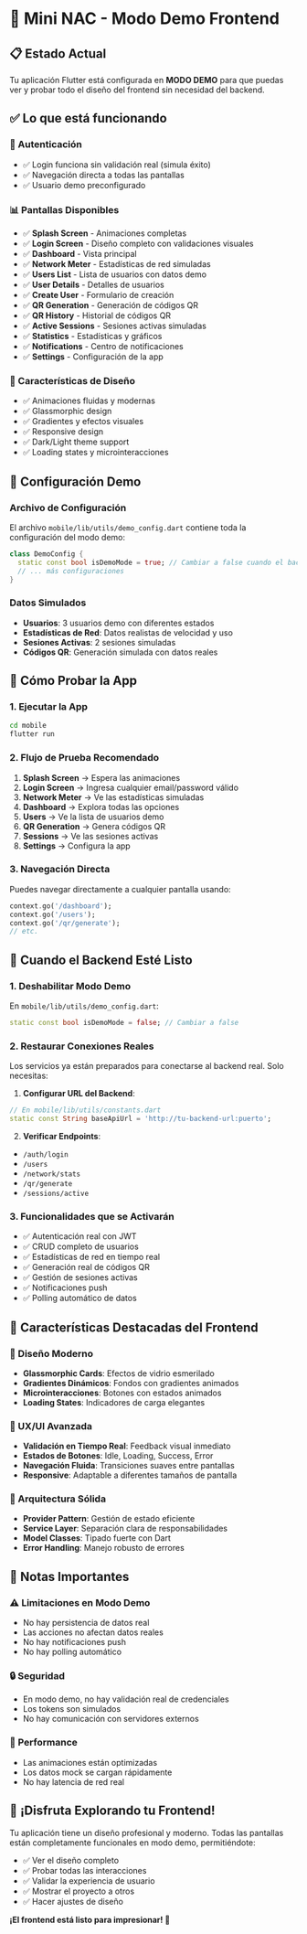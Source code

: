 # 🚀 Mini NAC - Modo Demo Frontend

## 📋 Estado Actual

Tu aplicación Flutter está configurada en **MODO DEMO** para que puedas ver y probar todo el diseño del frontend sin necesidad del backend.

## ✅ Lo que está funcionando

### 🔐 Autenticación
- ✅ Login funciona sin validación real (simula éxito)
- ✅ Navegación directa a todas las pantallas
- ✅ Usuario demo preconfigurado

### 📊 Pantallas Disponibles
- ✅ **Splash Screen** - Animaciones completas
- ✅ **Login Screen** - Diseño completo con validaciones visuales
- ✅ **Dashboard** - Vista principal
- ✅ **Network Meter** - Estadísticas de red simuladas
- ✅ **Users List** - Lista de usuarios con datos demo
- ✅ **User Details** - Detalles de usuarios
- ✅ **Create User** - Formulario de creación
- ✅ **QR Generation** - Generación de códigos QR
- ✅ **QR History** - Historial de códigos QR
- ✅ **Active Sessions** - Sesiones activas simuladas
- ✅ **Statistics** - Estadísticas y gráficos
- ✅ **Notifications** - Centro de notificaciones
- ✅ **Settings** - Configuración de la app

### 🎨 Características de Diseño
- ✅ Animaciones fluidas y modernas
- ✅ Glassmorphic design
- ✅ Gradientes y efectos visuales
- ✅ Responsive design
- ✅ Dark/Light theme support
- ✅ Loading states y microinteracciones

## 🔧 Configuración Demo

### Archivo de Configuración
El archivo `mobile/lib/utils/demo_config.dart` contiene toda la configuración del modo demo:

```dart
class DemoConfig {
  static const bool isDemoMode = true; // Cambiar a false cuando el backend esté listo
  // ... más configuraciones
}
```

### Datos Simulados
- **Usuarios**: 3 usuarios demo con diferentes estados
- **Estadísticas de Red**: Datos realistas de velocidad y uso
- **Sesiones Activas**: 2 sesiones simuladas
- **Códigos QR**: Generación simulada con datos reales

## 🚀 Cómo Probar la App

### 1. Ejecutar la App
```bash
cd mobile
flutter run
```

### 2. Flujo de Prueba Recomendado
1. **Splash Screen** → Espera las animaciones
2. **Login Screen** → Ingresa cualquier email/password válido
3. **Network Meter** → Ve las estadísticas simuladas
4. **Dashboard** → Explora todas las opciones
5. **Users** → Ve la lista de usuarios demo
6. **QR Generation** → Genera códigos QR
7. **Sessions** → Ve las sesiones activas
8. **Settings** → Configura la app

### 3. Navegación Directa
Puedes navegar directamente a cualquier pantalla usando:
```dart
context.go('/dashboard');
context.go('/users');
context.go('/qr/generate');
// etc.
```

## 🔄 Cuando el Backend Esté Listo

### 1. Deshabilitar Modo Demo
En `mobile/lib/utils/demo_config.dart`:
```dart
static const bool isDemoMode = false; // Cambiar a false
```

### 2. Restaurar Conexiones Reales
Los servicios ya están preparados para conectarse al backend real. Solo necesitas:

1. **Configurar URL del Backend**:
```dart
// En mobile/lib/utils/constants.dart
static const String baseApiUrl = 'http://tu-backend-url:puerto';
```

2. **Verificar Endpoints**:
- `/auth/login`
- `/users`
- `/network/stats`
- `/qr/generate`
- `/sessions/active`

### 3. Funcionalidades que se Activarán
- ✅ Autenticación real con JWT
- ✅ CRUD completo de usuarios
- ✅ Estadísticas de red en tiempo real
- ✅ Generación real de códigos QR
- ✅ Gestión de sesiones activas
- ✅ Notificaciones push
- ✅ Polling automático de datos

## 🎯 Características Destacadas del Frontend

### 🎨 Diseño Moderno
- **Glassmorphic Cards**: Efectos de vidrio esmerilado
- **Gradientes Dinámicos**: Fondos con gradientes animados
- **Microinteracciones**: Botones con estados animados
- **Loading States**: Indicadores de carga elegantes

### 📱 UX/UI Avanzada
- **Validación en Tiempo Real**: Feedback visual inmediato
- **Estados de Botones**: Idle, Loading, Success, Error
- **Navegación Fluida**: Transiciones suaves entre pantallas
- **Responsive**: Adaptable a diferentes tamaños de pantalla

### 🔧 Arquitectura Sólida
- **Provider Pattern**: Gestión de estado eficiente
- **Service Layer**: Separación clara de responsabilidades
- **Model Classes**: Tipado fuerte con Dart
- **Error Handling**: Manejo robusto de errores

## 📝 Notas Importantes

### ⚠️ Limitaciones en Modo Demo
- No hay persistencia de datos real
- Las acciones no afectan datos reales
- No hay notificaciones push
- No hay polling automático

### 🔒 Seguridad
- En modo demo, no hay validación real de credenciales
- Los tokens son simulados
- No hay comunicación con servidores externos

### 🚀 Performance
- Las animaciones están optimizadas
- Los datos mock se cargan rápidamente
- No hay latencia de red real

## 🎉 ¡Disfruta Explorando tu Frontend!

Tu aplicación tiene un diseño profesional y moderno. Todas las pantallas están completamente funcionales en modo demo, permitiéndote:

- ✅ Ver el diseño completo
- ✅ Probar todas las interacciones
- ✅ Validar la experiencia de usuario
- ✅ Mostrar el proyecto a otros
- ✅ Hacer ajustes de diseño

**¡El frontend está listo para impresionar! 🚀**
